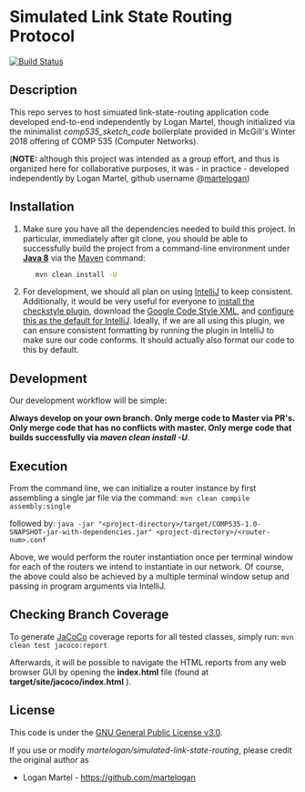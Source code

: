 Simulated Link State Routing Protocol
=====================================
[![Build Status](https://travis-ci.com/martelogan/simulated-link-state-routing.svg?branch=master&token=SqcHSz2GfDsZK3rYfejg )](https://travis-ci.com/martelogan/simulated-link-state-routing)

Description
-------------

This repo serves to host simuated link-state-routing application code developed end-to-end independently by Logan Martel, though initialized via the minimalist _comp535_sketch_code_ boilerplate provided in McGill's Winter 2018 offering of COMP 535 (Computer Networks). 

(**NOTE:** although this project was intended as a group effort, and thus is organized here for collaborative purposes, it was - in practice - developed independently by Logan Martel, github username @[martelogan](https://github.com/martelogan))

Installation
-------------

1. Make sure you have all the dependencies needed to build this project. In particular, immediately after git clone, you should be able to successfully build 
the project from a command-line environment under **[Java 8](http://www.oracle.com/technetwork/java/javase/downloads/jdk8-downloads-2133151.html)** 
via the [Maven](https://maven.apache.org/install.html) command:
    ```bash
       mvn clean install -U
    ```

2. For development, we should all plan on using [IntelliJ](https://www.jetbrains.com/idea/) to keep consistent. 
Additionally, it would be very useful for everyone to [install the checkstyle plugin](https://medium.com/@jayanga/how-to-configure-checkstyle-and-findbugs-plugins-to-intellij-idea-for-wso2-products-c5f4bbe9673a),
download the [Google Code Style XML](https://raw.githubusercontent.com/google/styleguide/gh-pages/intellij-java-google-style.xml),
and [configure this as the default for IntelliJ](https://stackoverflow.com/a/35273850). Ideally, if we are all using this plugin, we can ensure consistent formatting by running the plugin in IntelliJ 
to make sure our code conforms. It should actually also format our code to this by default.

Development
------------

Our development workflow will be simple:

**Always develop on your own branch. Only merge code to Master via PR's. Only merge code that has no conflicts with master. Only merge code that builds successfully via _maven clean install -U_**.

Execution
------------

From the command line, we can initialize a router instance by first assembling a single jar file via the command:
    ```
       mvn clean compile assembly:single
    ```

followed by: 
    ```
       java -jar "<project-directory>/target/COMP535-1.0-SNAPSHOT-jar-with-dependencies.jar" <project-directory>/<router-num>.conf
    ```

Above, we would perform the router instantiation once per terminal window for each of the routers we intend to instantiate in our network. Of course, the above could also be achieved by a multiple terminal window setup and passing in program arguments via IntelliJ.

Checking Branch Coverage
------------

To generate [JaCoCo](http://www.jacoco.org/) coverage reports for all tested classes, simply run:
    ```
       mvn clean test jacoco:report
    ```

Afterwards, it will be possible to navigate the HTML reports from any web browser GUI by opening the 
**index.html** file (found at **target/site/jacoco/index.html** ).

License
-------
This code is under the [GNU General Public License v3.0](https://www.gnu.org/licenses/gpl-3.0.en.html).

If you use or modify _martelogan/simulated-link-state-routing_, please credit the original author as

* Logan Martel - https://github.com/martelogan
